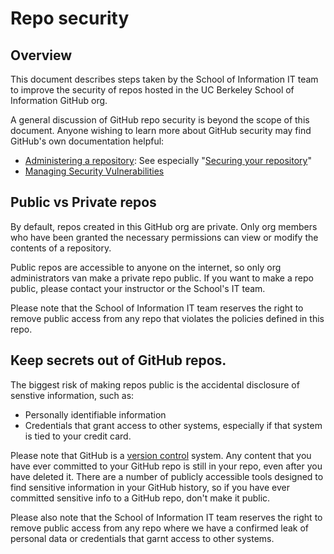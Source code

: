 # Repo security

## Overview

This document describes steps taken by the School of Information IT team to improve the security of repos hosted in the UC Berkeley School of Information GitHub org.  

A general discussion of GitHub repo security is beyond the scope of this document.  Anyone wishing to learn more about GitHub security may find GitHub's own documentation helpful:

* [Administering a repository](https://docs.github.com/en/free-pro-team@latest/github/administering-a-repository): See especially "[Securing your repository](https://docs.github.com/en/free-pro-team@latest/github/administering-a-repository/securing-your-repository)"
* [Managing Security Vulnerabilities](https://docs.github.com/en/free-pro-team@latest/github/managing-security-vulnerabilities)

## Public vs Private repos

By default, repos created in this GitHub org are private.  Only org members who have been granted the necessary permissions can view or modify the contents of a repository.

Public repos are accessible to anyone on the internet, so only org administrators van make a private repo public.  If you want to make a repo public, please contact your instructor or the School's IT team.

Please note that the School of Information IT team reserves the right to remove public access from any repo that violates the policies defined in this repo.

## Keep secrets out of GitHub repos.

The biggest risk of making repos public is the accidental disclosure of senstive information, such as:

* Personally identifiable information
* Credentials that grant access to other systems, especially if that system is tied to your credit card.

Please note that GitHub is a [version control](https://en.wikipedia.org/wiki/Version_control) system.  Any content that you have ever committed to your GitHub repo is still in your repo, even after you have deleted it.  There are a number of publicly accessible tools designed to find sensitive information in your GitHub history, so if you have ever committed sensitive info to a GitHub repo, don't make it public. 

Please also note that the School of Information IT team reserves the right to remove public access from any repo where we have a confirmed leak of personal data or credentials that garnt access to other systems.
